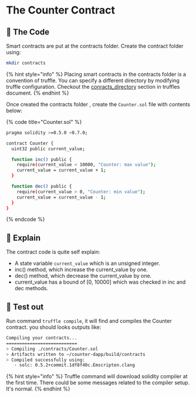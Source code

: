 # The Counter Contract

## 📝 The Code

Smart contracts are put at the contracts folder. Create the contract folder using:

```bash
mkdir contracts
```

{% hint style="info" %}
Placing smart contracts in the contracts folder is a convention of truffle. You can specify a different directory by modifying truffle configuration. Checkout the [conracts\_directory](https://www.trufflesuite.com/docs/truffle/reference/configuration#contracts_directory) section in truffles document.
{% endhint %}

Once created the contracts folder , create the `Counter.sol` file with contents below:

{% code title="Counter.sol" %}
```bash
pragma solidity >=0.5.0 <0.7.0;

contract Counter {
  uint32 public current_value;

  function inc() public {
    require(current_value < 10000, "Counter: max value");
    current_value = current_value + 1;
  }

  function dec() public {
    require(current_value > 0, "Counter: min value");
    current_value = current_value - 1;
  }
}
```
{% endcode %}

## 🌟 Explain

The contract code is quite self explain:

* A state variable `current_value` which is an unsigned integer. 
* inc\(\) method, which increase the current\_value by one. 
* dec\(\) method, which decrease the current\_value by one.
* current\_value has a bound of \[0, 10000\] which was checked in inc and dec methods.

## 🚗 Test out

Run command `truffle compile`, it will find and compiles the Counter contract. you should looks outputs like:

```bash
Compiling your contracts...
===========================
> Compiling ./contracts/Counter.sol
> Artifacts written to ~/counter-dapp/build/contracts
> Compiled successfully using:
   - solc: 0.5.2+commit.1df8f40c.Emscripten.clang
```

{% hint style="info" %}
Truffle command will download solidity compiler at the first time. There could be some messages related to the compiler setup. It's normal.
{% endhint %}


